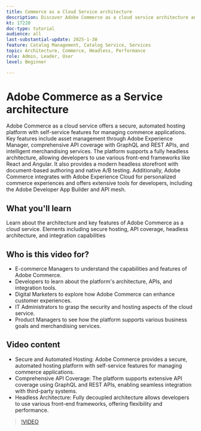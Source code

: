 ```yaml
---
title: Commerce as a Cloud Service architecture
description: Discover Adobe Commerce as a cloud service architecture and key features for scalable, secure, and flexible e-commerce solutions.
kt: 17220
doc-type: tutorial
audience: all
last-substantial-update: 2025-1-30
feature: Catalog Management, Catalog Service, Services
topic: Architecture, Commerce, Headless, Performance
role: Admin, Leader, User
level: Beginner

---
```

# Adobe Commerce as a Service architecture

Adobe Commerce as a cloud service offers a secure, automated hosting platform with self-service features for managing commerce applications. Key features include asset management through Adobe Experience Manager, comprehensive API coverage with GraphQL and REST APIs, and intelligent merchandising services. The platform supports a fully headless architecture, allowing developers to use various front-end frameworks like React and Angular. It also provides a modern headless storefront with document-based authoring and native A/B testing. Additionally, Adobe Commerce integrates with Adobe Experience Cloud for personalized commerce experiences and offers extensive tools for developers, including the Adobe Developer App Builder and API mesh. 

## What you'll learn

Learn about the architecture and key features of Adobe Commerce as a cloud service. Elements including secure hosting, API coverage, headless architecture, and integration capabilities

## Who is this video for?

* E-commerce Managers to understand the capabilities and features of Adobe Commerce.
* Developers to learn about the platform's architecture, APIs, and integration tools.
* Digital Marketers to explore how Adobe Commerce can enhance customer experiences.
* IT Administrators to grasp the security and hosting aspects of the cloud service.
* Product Managers to see how the platform supports various business goals and merchandising services.

## Video content

* Secure and Automated Hosting: Adobe Commerce provides a secure, automated hosting platform with self-service features for managing commerce applications.
* Comprehensive API Coverage: The platform supports extensive API coverage using GraphQL and REST APIs, enabling seamless integration with third-party systems.
* Headless Architecture: Fully decoupled architecture allows developers to use various front-end frameworks, offering flexibility and performance.

>[!VIDEO](https://video.tv.adobe.com/v/3443232?learn=on)

